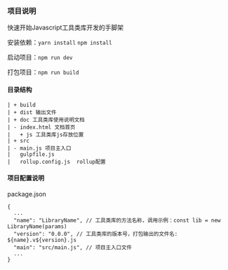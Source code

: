 ### 项目说明
快速开始Javascript工具类库开发的手脚架

安装依赖：`yarn install` `npm install`

启动项目：`npm run dev`

打包项目：`npm run build`

#### 目录结构
```$xslt
| + build
| + dist 输出文件
| + doc 工具类库使用说明文档
| - index.html 文档首页
|   + js 工具类库js存放位置
| + src 
| - main.js 项目主入口
|   gulpfile.js
|   rollup.config.js  rollup配置
```

#### 项目配置说明
package.json
```$xslt
{
  ...
  "name": "LibraryName", // 工具类库的方法名称，调用示例：const lib = new LibraryName(params)
  "version": "0.0.0", // 工具类库的版本号，打包输出的文件名: ${name}.v${version}.js
  "main": "src/main.js", // 项目主入口文件
  ...
}
```
